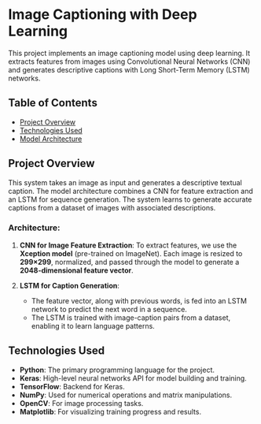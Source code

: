 # Image Captioning with Deep Learning

This project implements an image captioning model using deep learning. It extracts features from images using Convolutional Neural Networks (CNN) and generates descriptive captions with Long Short-Term Memory (LSTM) networks.

## Table of Contents
- [Project Overview](#project-overview)
- [Technologies Used](#technologies-used)
- [Model Architecture](#model-architecture)

## Project Overview

This system takes an image as input and generates a descriptive textual caption. The model architecture combines a CNN for feature extraction and an LSTM for sequence generation. The system learns to generate accurate captions from a dataset of images with associated descriptions.

### Architecture:
1. **CNN for Image Feature Extraction**:
   To extract features, we use the **Xception model** (pre-trained on ImageNet). Each image is resized to **299×299**, normalized, and passed through the model to generate a **2048-dimensional feature vector**.
   
2. **LSTM for Caption Generation**:
   - The feature vector, along with previous words, is fed into an LSTM network to predict the next word in a sequence.
   - The LSTM is trained with image-caption pairs from a dataset, enabling it to learn language patterns.

## Technologies Used

- **Python**: The primary programming language for the project.
- **Keras**: High-level neural networks API for model building and training.
- **TensorFlow**: Backend for Keras.
- **NumPy**: Used for numerical operations and matrix manipulations.
- **OpenCV**: For image processing tasks.
- **Matplotlib**: For visualizing training progress and results.

  
